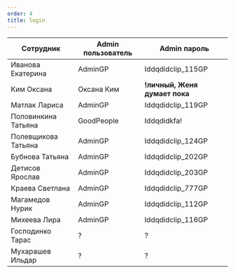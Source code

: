 ```yaml
---
order: 4
title: login
---
```


| Сотрудник           | Admin пользователь | Admin пароль                  |
|---------------------|--------------------|-------------------------------|
| Иванова Екатерина   | AdminGP            | Iddqdidclip_115GP             |
| Ким Оксана          | Оксана Ким         | **!личный, Женя думает пока** |
| Матлак Лариса       | AdminGP            | Iddqdidclip_119GP             |
| Половинкина Татьяна | GoodPeople         | Iddqdidkfa!                   |
| Полевщикова Татьяна | AdminGP            | Iddqdidclip_124GP             |
| Бубнова Татьяна     | AdminGP            | Iddqdidclip_202GP             |
| Детисов Ярослав     | AdminGP            | Iddqdidclip_203GP             |
| Краева Светлана     | AdminGP            | Iddqdidclip_777GP             |
| Магамедов Нурик     | AdminGP            | Iddqdidclip_112GP             |
| Михеева Лира        | AdminGP            | Iddqdidclip_116GP             |
| Господинко Тарас    | ?                  | ?                             |
| Мухарашев Ильдар    | ?                  | ?                             |